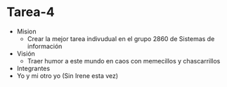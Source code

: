 # Tarea-4  

* Mision  
  * Crear la mejor tarea indivudual en el grupo 2860 de Sistemas de información
* Visión
  * Traer humor a este mundo en caos con memecillos y chascarrillos 
* Integrantes
 * Yo y mi otro yo (Sin Irene esta vez)

